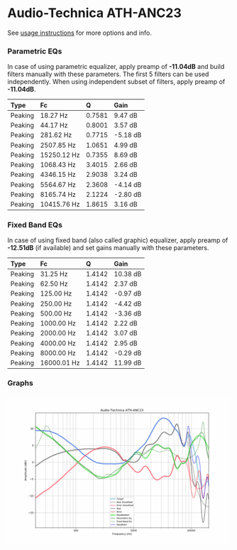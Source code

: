 # Audio-Technica ATH-ANC23
See [usage instructions](https://github.com/jaakkopasanen/AutoEq#usage) for more options and info.

### Parametric EQs
In case of using parametric equalizer, apply preamp of **-11.04dB** and build filters manually
with these parameters. The first 5 filters can be used independently.
When using independent subset of filters, apply preamp of **-11.04dB**.

| Type    | Fc          |      Q | Gain     |
|:--------|:------------|:-------|:---------|
| Peaking | 18.27 Hz    | 0.7581 | 9.47 dB  |
| Peaking | 44.17 Hz    | 0.8001 | 3.57 dB  |
| Peaking | 281.62 Hz   | 0.7715 | -5.18 dB |
| Peaking | 2507.85 Hz  | 1.0651 | 4.99 dB  |
| Peaking | 15250.12 Hz | 0.7355 | 8.69 dB  |
| Peaking | 1068.43 Hz  | 3.4015 | 2.66 dB  |
| Peaking | 4346.15 Hz  | 2.9038 | 3.24 dB  |
| Peaking | 5564.67 Hz  | 2.3608 | -4.14 dB |
| Peaking | 8165.74 Hz  | 2.1224 | -2.80 dB |
| Peaking | 10415.76 Hz | 1.8615 | 3.16 dB  |

### Fixed Band EQs
In case of using fixed band (also called graphic) equalizer, apply preamp of **-12.51dB**
(if available) and set gains manually with these parameters.

| Type    | Fc          |      Q | Gain     |
|:--------|:------------|:-------|:---------|
| Peaking | 31.25 Hz    | 1.4142 | 10.38 dB |
| Peaking | 62.50 Hz    | 1.4142 | 2.37 dB  |
| Peaking | 125.00 Hz   | 1.4142 | -0.97 dB |
| Peaking | 250.00 Hz   | 1.4142 | -4.42 dB |
| Peaking | 500.00 Hz   | 1.4142 | -3.36 dB |
| Peaking | 1000.00 Hz  | 1.4142 | 2.22 dB  |
| Peaking | 2000.00 Hz  | 1.4142 | 3.07 dB  |
| Peaking | 4000.00 Hz  | 1.4142 | 2.95 dB  |
| Peaking | 8000.00 Hz  | 1.4142 | -0.29 dB |
| Peaking | 16000.01 Hz | 1.4142 | 11.99 dB |

### Graphs
![](./Audio-Technica%20ATH-ANC23.png)